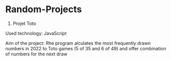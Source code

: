 # Random-Projects

1) Projet Toto 

Used technology: 
  JavaScript

Aim of the project: 
  Rhe program alculates the most frequently drawn numbers in 2022 to Toto games (5 of 35 and 6 of 49) and offer combination of numbers for the next draw
